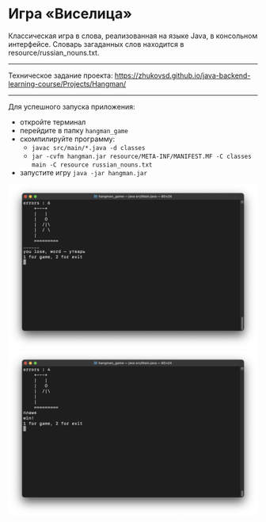 # Игра «Виселица»

Классическая игра в слова, реализованная на языке Java, в консольном интерфейсе. Словарь загаданных слов находится в
resource/russian_nouns.txt.
___

Техническое задание проекта: https://zhukovsd.github.io/java-backend-learning-course/Projects/Hangman/
___

Для успешного запуска приложения:
- откройте терминал
- перейдите в папку `hangman_game`
- скомпилируйте программу:
    - `javac src/main/*.java -d classes`
    - `jar -cvfm hangman.jar resource/META-INF/MANIFEST.MF -C classes main -C resource russian_nouns.txt`
- запустите игру `java -jar hangman.jar`

![1](img/1.png)
![2](img/2.png)